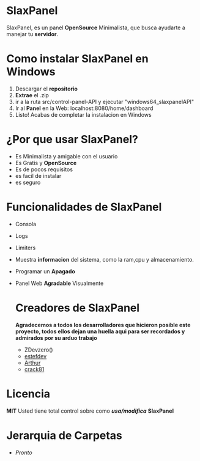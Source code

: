 # SlaxPanel

SlaxPanel, es un panel **OpenSource** Minimalista, que busca ayudarte a manejar tu **servidor**.

# Como instalar SlaxPanel en Windows
1. Descargar el **repositorio**
2. **Extrae** el .zip
3. ir a la ruta src/control-panel-API y ejecutar "windows64_slaxpanelAPI"
4. Ir al **Panel** en la Web: localhost:8080/home/dashboard
5. Listo! Acabas de completar la instalacion en Windows
  
# ¿Por que usar SlaxPanel?

- Es Minimalista y amigable con el usuario
- Es Gratis y **OpenSource**
- Es de pocos requisitos
- es facil de instalar
- es seguro

# Funcionalidades de SlaxPanel

- Consola
- Logs
- Limiters
- Muestra **informacion** del sistema, como la ram,cpu y almacenamiento.
- Programar un **Apagado**
- Panel Web **Agradable** Visualmente

  # Creadores de SlaxPanel

  **Agradecemos a todos los desarrolladores que hicieron posible este proyecto, todos ellos dejan una
  huella aqui para ser recordados y admirados por su arduo trabajo**

  - ZDevzero()
  - [estefdev](https://github.com/EstefSpace)
  - [Arthur](https://github.com/Arthur-Leftboard)
  - [crack81](https://github.com/GarnicaJR)


# Licencia
****MIT****
Usted tiene total control sobre como ***usa/modifica*** **SlaxPanel**

# Jerarquia de Carpetas


- *Pronto*
